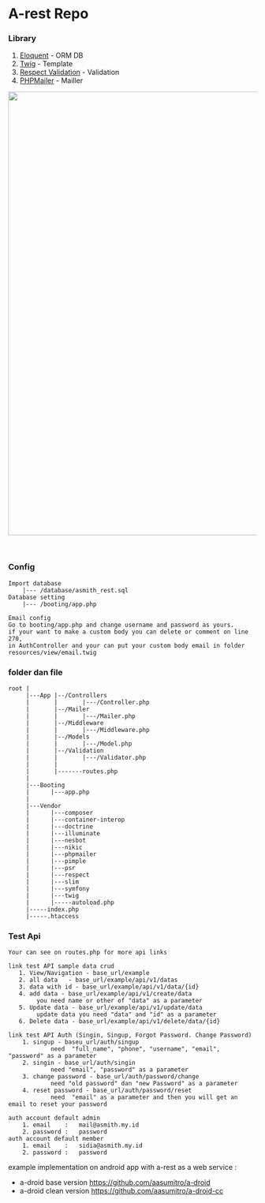 # A-rest Repo

### Library

1. <a href="https://github.com/illuminate/database">Eloquent</a> - ORM DB
2. <a href="https://github.com/twigphp/Twig">Twig</a> - Template
3. <a href="https://github.com/Respect/Validation">Respect Validation</a> - Validation
4. <a href="https://github.com/PHPMailer/PHPMailer">PHPMailer</a> - Mailler

<p align="center">
  <img src="https://raw.githubusercontent.com/aasumitro/a-rest/master/resources/assets/images/test.png" width="900">
</p>
<br>

### Config
    Import database
        |--- /database/asmith_rest.sql
    Database setting
        |--- /booting/app.php

    Email config
    Go to booting/app.php and change username and password as yours.
    if your want to make a custom body you can delete or comment on line 270,
    in AuthController and your can put your custom body email in folder resources/view/email.twig

### folder dan file
    root |
         |---App |--/Controllers
         |       |       |---/Controller.php
         |       |--/Mailer
         |       |       |---/Mailer.php
         |       |--/Middleware
         |       |       |---/Middleware.php
         |       |--/Models
         |       |       |---/Model.php
         |       |--/Validation
         |       |       |---/Validator.php
         |       |
         |       |-------routes.php
         |
         |---Booting
         |      |---app.php
         |
         |---Vendor
         |      |---composer
         |      |---container-interop
         |      |---doctrine
         |      |---illuminate
         |      |---nesbot
         |      |---nikic
         |      |---phpmailer
         |      |---pimple
         |      |---psr
         |      |---respect
         |      |---slim
         |      |---symfony
         |      |---twig
         |      |-----autoload.php
         |-----index.php
         |-----.htaccess


### Test Api

    Your can see on routes.php for more api links

    link test API sample data crud
       1. View/Navigation - base_url/example
       2. all data   - base_url/example/api/v1/datas
       3. data with id - base_url/example/api/v1/data/{id}
       4. add data - base_url/example/api/v1/create/data
            you need name or other of "data" as a parameter
       5. Update data - base_url/example/api/v1/update/data
            update data you need "data" and "id" as a parameter
       6. Delete data - base_url/example/api/v1/delete/data/{id}

    link test API Auth (Singin, Singup, Forgot Password. Change Password)
        1. singup - baseu_url/auth/singup
                need  "full_name", "phone", "username", "email", "password" as a parameter
        2. singin - base_url/auth/singin
                need "email", "password" as a parameter
        3. change password - base_url/auth/password/change
                need "old password" dan "new Password" as a parameter
        4. reset password - base_url/auth/password/reset
                need  "email" as a parameter and then you will get an email to reset your password

    auth account default admin
        1. email    :   mail@asmith.my.id
        2. password :   password
    auth account default member
        1. email    :   sidia@asmith.my.id
        2. password :   password

example implementation on android app with a-rest as a web service :
- a-droid base version https://github.com/aasumitro/a-droid
- a-droid clean version https://github.com/aasumitro/a-droid-cc
